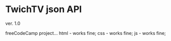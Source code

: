 # TwichTV json API

ver. 1.0

freeCodeCamp project...
html - works fine;
css - works fine;
js - works fine;
